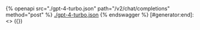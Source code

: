 [#generator:start]: <> ({ "template": "openapi" })
{% openapi src="./gpt-4-turbo.json" path="/v2/chat/completions" method="post" %}
[./gpt-4-turbo.json](./gpt-4-turbo.json)
{% endswagger %}
[#generator:end]: <> ({})